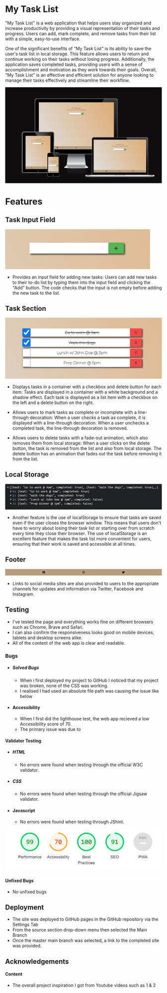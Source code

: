 
# My Task List

"My Task List" is a web application that helps users stay organized and increase productivity by providing a visual representation of their tasks and progress. Users can add, mark complete, and remove tasks from their list with a simple, easy-to-use interface.

One of the significant benefits of "My Task List" is its ability to save the user's task list in local storage. This feature allows users to return and continue working on their tasks without losing progress. Additionally, the application saves completed tasks, providing users with a sense of accomplishment and motivation as they work towards their goals. Overall, "My Task List" is an effective and efficient solution for anyone looking to manage their tasks effectively and streamline their workflow.

![Website Preview](./assets/website-preview.png)

# Features

## Task Input Field
![Task Input Field](./assets/task-input-field.png)

- Provides an input field for adding new tasks: Users can add new tasks to their to-do list by typing them into the input field and clicking the "Add" button. The code checks that the input is not empty before adding the new task to the list.


## Task Section
![Tasks Section](./assets/task-section.png)
- Displays tasks in a container with a checkbox and delete button for each item: Tasks are displayed in a container with a white background and a shadow effect. Each task is displayed as a list item with a checkbox on the left and a delete button on the right.

-  Allows users to mark tasks as complete or incomplete with a line-through decoration: When a user checks a task as complete, it is displayed with a line-through decoration. When a user unchecks a completed task, the line-through decoration is removed.

- Allows users to delete tasks with a fade-out animation, which also removes them from local storage: When a user clicks on the delete button, the task is removed from the list and also from local storage. The delete button has an animation that fades out the task before removing it from the list.

## Local Storage
![Local Storage](./assets/local-storage.png)
- Another feature is the use of localStorage to ensure that tasks are saved even if the user closes the browser window. This means that users don't have to worry about losing their task list or starting over from scratch every time they close their browser. The use of localStorage is an excellent feature that makes the task list more convenient for users, ensuring that their work is saved and accessible at all times.

## Footer
![Footer](./assets/footer.png)
- Links to social media sites are also provided to users to the appropriate channels for updates and information via Twitter, Facebook and Instagram.

## Testing
- I've tested the page and everything works fine on different browsers such as Chrome, Brave and Safari.
- I can also confirm the responsiveness looks good on mobile devices, tablets and desktop screens alike.
- All of the content of the web app is clear and readable.

### Bugs
- ##### Solved Bugs
    - When i first deployed my project to GitHub I noticed that my project was broken, none of the CSS was working.
    - I realised I had used an absolute file path was causing the issue like below
- #### Accessibility
    - When I first did the lighthouse test, the web app recieved a low Accessibility score of 70.
    - The primary issue was due to 
  

#### Validator Testing
- ##### HTML
    - No errors were found when testing through the official W3C validator.
- ##### CSS
    - No errors were found when testing through the official Jigsaw validator.
- #### Javascript
    - No errors were found when testing through JShint.

![Lighthouse Score](./assets/lighthouse-score.png)



#### Unfixed Bugs
- No unfixed bugs

## Deployment
- The site was deployed to GitHub pages in the GitHub repository via the Settings Tab
- From the source section drop-down menu then selected the Main Branch
- Once the master main branch was selected, a link to the completed site was provided.
## Acknowledgements

 #### Content
 - The overall project inspiration I got from Youtube videos such as 1 & 2


